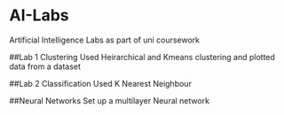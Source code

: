 # AI-Labs
Artificial Intelligence Labs as part of uni coursework

##Lab 1
Clustering
Used Heirarchical and Kmeans clustering and plotted data from a dataset

##Lab 2 
Classification
Used K Nearest Neighbour

##Neural Networks
Set up a multilayer Neural network
